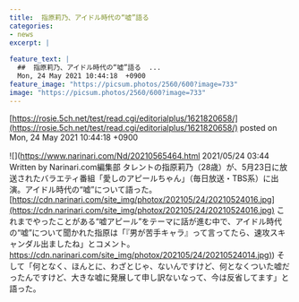 ```yaml
---
title:  指原莉乃、アイドル時代の“嘘”語る  
categories:
- news
excerpt: |
  
feature_text: |
  ##  指原莉乃、アイドル時代の“嘘”語る  ...
  Mon, 24 May 2021 10:44:18  +0900
feature_image: "https://picsum.photos/2560/600?image=733"
image: "https://picsum.photos/2560/600?image=733"
---
```


[https://rosie.5ch.net/test/read.cgi/editorialplus/1621820658/](https://rosie.5ch.net/test/read.cgi/editorialplus/1621820658/)
posted on Mon, 24 May 2021 10:44:18  +0900

<!--more-->

![](https://www.narinari.com/Nd/20210565464.html 2021/05/24 03:44　Written by Narinari.com編集部 タレントの指原莉乃（28歳）が、5月23日に放送されたバラエティ番組「愛しのアピールちゃん」（毎日放送・TBS系）に出演。アイドル時代の“嘘”について語った。　　 [https://cdn.narinari.com/site_img/photox/202105/24/20210524016.jpg](https://cdn.narinari.com/site_img/photox/202105/24/20210524016.jpg) これまでやったことがある“嘘アピール”をテーマに話が進む中で、アイドル時代の“嘘”について聞かれた指原は「『男が苦手キャラ』って言ってたら、速攻スキャンダル出ましたね」とコメント。 [https://cdn.narinari.com/site_img/photox/202105/24/20210524014.jpg)](https://cdn.narinari.com/site_img/photox/202105/24/20210524014.jpg)) そして「何となく、ほんとに、わざとじゃ、ないんですけど、何となくついた嘘だったんですけど、大きな嘘に発展して申し訳ないなって、今は反省してます」と語った。
